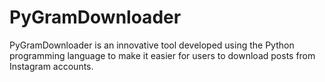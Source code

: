 # PyGramDownloader
PyGramDownloader is an innovative tool developed using the Python programming language to make it easier for users to download posts from Instagram accounts.
